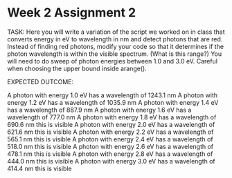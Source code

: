 # Week 2 Assignment 2


TASK: Here you will write a variation of the script we worked on in class that converts energy in eV to wavelength in nm and detect photons that are red. Instead of finding  red photons, modify your code so that it determines if the photon wavelength is within the visible spectrum. (What is this range?) You will need to do sweep of photon energies between 1.0 and 3.0 eV. Careful when choosing the upper bound inside arange().

EXPECTED OUTCOME: 

A photon with energy 1.0 eV has a wavelength of 1243.1 nm
A photon with energy 1.2 eV has a wavelength of 1035.9 nm
A photon with energy 1.4 eV has a wavelength of 887.9 nm
A photon with energy 1.6 eV has a wavelength of 777.0 nm
A photon with energy 1.8 eV has a wavelength of 690.6 nm
   this is visible
A photon with energy 2.0 eV has a wavelength of 621.6 nm
   this is visible
A photon with energy 2.2 eV has a wavelength of 565.1 nm
   this is visible
A photon with energy 2.4 eV has a wavelength of 518.0 nm
   this is visible
A photon with energy 2.6 eV has a wavelength of 478.1 nm
   this is visible
A photon with energy 2.8 eV has a wavelength of 444.0 nm
   this is visible
A photon with energy 3.0 eV has a wavelength of 414.4 nm
   this is visible